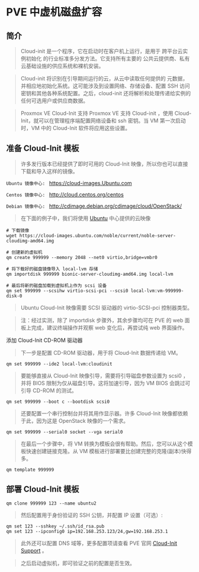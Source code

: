 # PVE 中虚机磁盘扩容

## 简介

> Cloud-init 是一个程序，它在启动时在客户机上运行，是用于 跨平台云实例初始化 的行业标准多分发方法。它支持所有主要的 公共云提供商、私有云基础设施的供应系统和裸机安装。


> Cloud-init 将识别在引导期间运行的云，从云中读取任何提供的 元数据，并相应地初始化系统。这可能涉及到设置网络、存储设备、配置 SSH 访问密钥和其他各种系统配置。之后，cloud-init 还将解析和处理传递给实例的任何可选用户或供应商数据。

> Proxmox VE Cloud-Init 支持
> Proxmox VE 支持 Cloud-init ，使用 Cloud-Init，就可以在管理程序端配置网络设备和 ssh 密钥。当 VM 第一次启动时，VM 中的 Cloud-Init 软件将应用这些设置。

## 准备 Cloud-Init 模板

> 许多发行版本已经提供了即时可用的 Cloud-Init 映像，所以你也可以直接下载和导入这样的镜像。

`Ubuntu 镜像中心: ` https://cloud-images.Ubuntu.com

`Centos 镜像中心: ` http://cloud.centos.org/centos

`Debian 镜像中心: ` http://cdimage.debian.org/cdimage/cloud/OpenStack/

> 在下面的例子中，我们将使用 [Ubuntu](https://cloud-images.Ubuntu.com) 中心提供的云映像
```
# 下载镜像
wget https://cloud-images.ubuntu.com/noble/current/noble-server-cloudimg-amd64.img

# 创建新的虚拟机
qm create 999999 --memory 2048 --net0 virtio,bridge=vmbr0

# 将下载好的磁盘镜像导入 local-lvm 存储
qm importdisk 999999 bionic-server-cloudimg-amd64.img local-lvm

# 最后将新的磁盘加载到虚拟机上作为 scsi 设备
qm set 999999 --scsihw virtio-scsi-pci --scsi0 local-lvm:vm-999999-disk-0
```

> Ubuntu Cloud-Init 映像需要 SCSI 驱动器的 virtio-SCSI-pci 控制器类型。 

> 注：经过实测，除了 importdisk 步骤外，其余步骤均可在 PVE 的 web 面板上完成，建议终端操作并观察 web 变化后，再尝试纯 web 界面操作。

添加 Cloud-Init CD-ROM 驱动器

> 下一步是配置 CD-ROM 驱动器，用于将 Cloud-Init 数据传递给 VM。

```
qm set 999999 --ide2 local-lvm:cloudinit
```

> 要能够直接从 Cloud-Init 映像引导，需要将引导磁盘参数设置为 scsi0 ，并将 BIOS 限制为仅从磁盘引导。这将加速引导，因为 VM BIOS 会跳过可引导 CD-ROM 的测试。

```
qm set 999999 --boot c --bootdisk scsi0
```
> 还要配置一个串行控制台并将其用作显示器。许多 Cloud-Init 映像都依赖于此，因为这是 OpenStack 映像的一个需求。

```
qm set 999999 --serial0 socket --vga serial0
```

> 在最后一个步骤中，将 VM 转换为模板会很有帮助。然后，您可以从这个模板快速创建链接克隆。从 VM 模板进行部署要比创建完整的克隆(副本)快得多。

```
qm template 999999
```

## 部署 Cloud-Init 模板

```
qm clone 999999 123 --name ubuntu2
```

> 然后配置用于身份验证的 SSH 公钥，并配置 IP 设置（可选）:

```
qm set 123 --sshkey ~/.ssh/id_rsa.pub
qm set 123 --ipconfig0 ip=192.168.253.123/24,gw=192.168.253.1
```

> 此外还可以配置 DNS 域等，更多配置项请查看 PVE 官网 [Cloud-Init Support](https://pve.proxmox.com/wiki/Cloud-Init_Support) 。

> 之后启动虚拟机，即可验证之前的配置是否生效。
